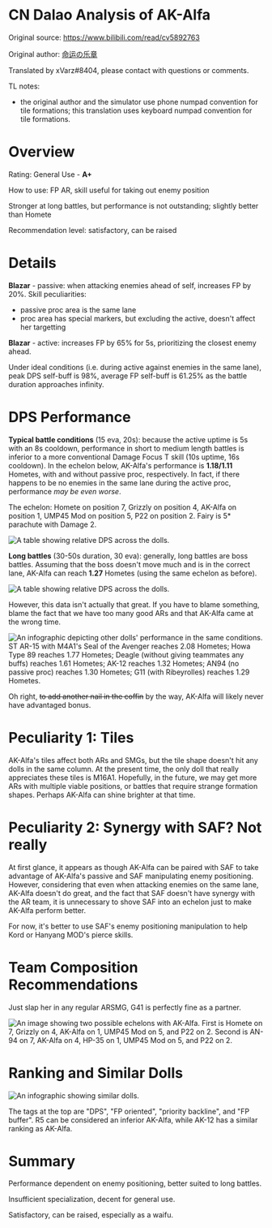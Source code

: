 # CN Dalao Analysis of AK-Alfa
Original source: https://www.bilibili.com/read/cv5892763

Original author: [命运の乐章](https://space.bilibili.com/8453668)

Translated by xVarz#8404, please contact with questions or comments.

TL notes:
- the original author and the simulator use phone numpad convention for tile formations; this translation uses keyboard numpad convention for tile formations.

# Overview
Rating: General Use - **A+**

How to use: FP AR, skill useful for taking out enemy position

Stronger at long battles, but performance is not outstanding; slightly better than Homete

Recommendation level: satisfactory, can be raised

# Details
**Blazar** - passive: when attacking enemies ahead of self, increases FP by 20%. Skill peculiarities:

- passive proc area is the same lane
- proc area has special markers, but excluding the active, doesn't affect her targetting

**Blazar** - active: increases FP by 65% for 5s, prioritizing the closest enemy ahead.

Under ideal conditions (i.e. during active against enemies in the same lane), peak DPS self-buff is 98%, average FP self-buff is 61.25% as the battle duration approaches infinity.

# DPS Performance
**Typical battle conditions** (15 eva, 20s): because the active uptime is 5s with an 8s cooldown, performance in short to medium length battles is inferior to a more conventional Damage Focus T skill (10s uptime, 16s cooldown). In the echelon below, AK-Alfa's performance is **1.18/1.11** Hometes, with and without passive proc, respectively. In fact, if there happens to be no enemies in the same lane during the active proc, performance *may be even worse*.

The echelon: Homete on position 7, Grizzly on position 4, AK-Alfa on position 1, UMP45 Mod on position 5, P22 on position 2. Fairy is 5\* parachute with Damage 2.

![A table showing relative DPS across the dolls.](https://i0.hdslb.com/bfs/article/512ea0ae4e5a671ca85110c88e958017efebbcdc.png@1320w_472h.webp "For typical battle conditions, performance is superior to Homete")

**Long battles** (30-50s duration, 30 eva): generally, long battles are boss battles. Assuming that the boss doesn't move much and is in the correct lane, AK-Alfa can reach **1.27** Hometes (using the same echelon as before).

![A table showing relative DPS across the dolls.](https://i0.hdslb.com/bfs/article/7cc6d60e3b69a1fda62370a2b04f37cdb7d234b0.png@1320w_366h.webp)

However, this data isn't actually that great. If you have to blame something, blame the fact that we have too many good ARs and that AK-Alfa came at the wrong time.

![An infographic depicting other dolls' performance in the same conditions. ST AR-15 with M4A1's Seal of the Avenger reaches 2.08 Hometes; Howa Type 89 reaches 1.77 Hometes; Deagle (without giving teammates any buffs) reaches 1.61 Hometes; AK-12 reaches 1.32 Hometes; AN94 (no passive proc) reaches 1.30 Hometes; G11 (with Ribeyrolles) reaches 1.29 Hometes.](https://i0.hdslb.com/bfs/article/5cb58685809c2607afe13672bdf2ae7c97d97e11.png@1320w_620h.webp "A weird woman has been mixed in")

Oh right, ~~to add another nail in the coffin~~ by the way, AK-Alfa will likely never have advantaged bonus.

# Peculiarity 1: Tiles
AK-Alfa's tiles affect both ARs and SMGs, but the tile shape doesn't hit any dolls in the same column. At the present time, the only doll that really appreciates these tiles is M16A1. Hopefully, in the future, we may get more ARs with multiple viable positions, or battles that require strange formation shapes. Perhaps AK-Alfa can shine brighter at that time.

# Peculiarity 2: Synergy with SAF? Not really
At first glance, it appears as though AK-Alfa can be paired with SAF to take advantage of AK-Alfa's passive and SAF manipulating enemy positioning. However, considering that even when attacking enemies on the same lane, AK-Alfa doesn't do great, and the fact that SAF doesn't have synergy with the AR team, it is unnecessary to shove SAF into an echelon just to make AK-Alfa perform better.

For now, it's better to use SAF's enemy positioning manipulation to help Kord or Hanyang MOD's pierce skills.

# Team Composition Recommendations
Just slap her in any regular ARSMG, G41 is perfectly fine as a partner.

![An image showing two possible echelons with AK-Alfa. First is Homete on 7, Grizzly on 4, AK-Alfa on 1, UMP45 Mod on 5, and P22 on 2. Second is AN-94 on 7, AK-Alfa on 4, HP-35 on 1, UMP45 Mod on 5, and P22 on 2.](https://i0.hdslb.com/bfs/article/9c9d025ab0769d9f07669ffd8d3258133689824a.png@1320w_728h.webp)

# Ranking and Similar Dolls
![An infographic showing similar dolls.](https://i0.hdslb.com/bfs/article/c5378f65bb6681bb3909f4a054e7b40026430fcb.png@602w_1064h.webp)

The tags at the top are "DPS", "FP oriented", "priority backline", and "FP buffer". R5 can be considered an inferior AK-Alfa, while AK-12 has a similar ranking as AK-Alfa.

# Summary
Performance dependent on enemy positioning, better suited to long battles.

Insufficient specialization, decent for general use.

Satisfactory, can be raised, especially as a waifu.
